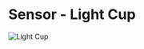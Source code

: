 # Sensor - Light Cup
![Light Cup](https://user-images.githubusercontent.com/107594036/223935415-85cb161e-4c97-417e-8c86-cb47b470d4d8.png)
